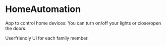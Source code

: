 # HomeAutomation
App to control home devices:
 You can turn on/off your lights or close/open the doors.
 
Userfriendly UI for each family member.

